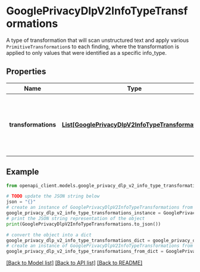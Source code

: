# GooglePrivacyDlpV2InfoTypeTransformations

A type of transformation that will scan unstructured text and apply various `PrimitiveTransformation`s to each finding, where the transformation is applied to only values that were identified as a specific info_type.

## Properties

Name | Type | Description | Notes
------------ | ------------- | ------------- | -------------
**transformations** | [**List[GooglePrivacyDlpV2InfoTypeTransformation]**](GooglePrivacyDlpV2InfoTypeTransformation.md) | Required. Transformation for each infoType. Cannot specify more than one for a given infoType. | [optional] 

## Example

```python
from openapi_client.models.google_privacy_dlp_v2_info_type_transformations import GooglePrivacyDlpV2InfoTypeTransformations

# TODO update the JSON string below
json = "{}"
# create an instance of GooglePrivacyDlpV2InfoTypeTransformations from a JSON string
google_privacy_dlp_v2_info_type_transformations_instance = GooglePrivacyDlpV2InfoTypeTransformations.from_json(json)
# print the JSON string representation of the object
print(GooglePrivacyDlpV2InfoTypeTransformations.to_json())

# convert the object into a dict
google_privacy_dlp_v2_info_type_transformations_dict = google_privacy_dlp_v2_info_type_transformations_instance.to_dict()
# create an instance of GooglePrivacyDlpV2InfoTypeTransformations from a dict
google_privacy_dlp_v2_info_type_transformations_from_dict = GooglePrivacyDlpV2InfoTypeTransformations.from_dict(google_privacy_dlp_v2_info_type_transformations_dict)
```
[[Back to Model list]](../README.md#documentation-for-models) [[Back to API list]](../README.md#documentation-for-api-endpoints) [[Back to README]](../README.md)


